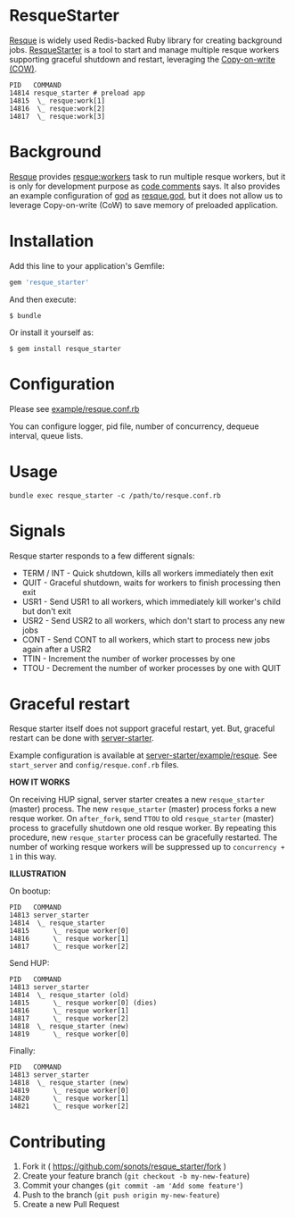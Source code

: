 # ResqueStarter

[Resque](https://github.com/resque/resque) is widely used Redis-backed Ruby library for creating background jobs. [ResqueStarter](https://github.com/sonots/resque_starter) is a tool to start and manage multiple resque workers supporting graceful shutdown and restart, leveraging the [Copy-on-write (COW)](https://en.wikipedia.org/wiki/Copy-on-write).

```
PID   COMMAND
14814 resque_starter # preload app
14815  \_ resque:work[1]
14816  \_ resque:work[2]
14817  \_ resque:work[3]
```

# Background

[Resque](https://github.com/resque/resque) provides [resque:workers](https://github.com/resque/resque#running-multiple-workers) task to run multiple resque workers, but it is only for development purpose as [code comments](https://github.com/resque/resque/blob/c295da9de0034b20ce79600e9f54fb279695f522/lib/resque/tasks.rb#L23-L38) says.
It also provides an example configuration of [god](http://godrb.com/) as [resque.god](https://github.com/resque/resque/blob/c295da9de0034b20ce79600e9f54fb279695f522/examples/god/resque.god), but it does not allow us to leverage Copy-on-write (CoW) to save memory of preloaded application.

# Installation

Add this line to your application's Gemfile:

```ruby
gem 'resque_starter'
```

And then execute:

```
$ bundle
```

Or install it yourself as:

```
$ gem install resque_starter
```

# Configuration

Please see [example/resque.conf.rb](./example/resque.conf.rb)

You can configure logger, pid file, number of concurrency, dequeue interval, queue lists.

# Usage

```
bundle exec resque_starter -c /path/to/resque.conf.rb
```

# Signals

Resque starter responds to a few different signals:

* TERM / INT - Quick shutdown, kills all workers immediately then exit
* QUIT - Graceful shutdown, waits for workers to finish processing then exit
* USR1 - Send USR1 to all workers, which immediately kill worker's child but don't exit
* USR2 - Send USR2 to all workers, which don't start to process any new jobs
* CONT - Send CONT to all workers, which start to process new jobs again after a USR2
* TTIN - Increment the number of worker processes by one
* TTOU - Decrement the number of worker processes by one with QUIT

# Graceful restart

Resque starter itself does not support graceful restart, yet. But, graceful restart can be done with [server-starter](https://github.com/sonots/ruby-server-starter).

Example configuration is available at [server-starter/example/resque](https://github.com/sonots/ruby-server-starter/blob/master/example/resque). See `start_server` and `config/resque.conf.rb` files.

**HOW IT WORKS**

On receiving HUP signal, server starter creates a new `resque_starter` (master) process.
The new `resque_starter` (master) process forks a new resque worker.
On `after_fork`, send `TTOU` to old `resque_starter` (master) process to gracefully shutdown one old resque worker.
By repeating this procedure, new `resque_starter` process can be gracefully restarted.
The number of working resque workers will be suppressed up to `concurrency + 1` in this way.

**ILLUSTRATION**

On bootup:

```
PID   COMMAND
14813 server_starter
14814  \_ resque_starter
14815      \_ resque worker[0]
14816      \_ resque worker[1]
14817      \_ resque worker[2]
```

Send HUP:

```
PID   COMMAND
14813 server_starter
14814  \_ resque_starter (old)
14815      \_ resque worker[0] (dies)
14816      \_ resque worker[1]
14817      \_ resque worker[2]
14818  \_ resque_starter (new)
14819      \_ resque worker[0]
```

Finally:

```
PID   COMMAND
14813 server_starter
14818  \_ resque_starter (new)
14819      \_ resque worker[0]
14820      \_ resque worker[1]
14821      \_ resque worker[2]
```

# Contributing

1. Fork it ( https://github.com/sonots/resque_starter/fork )
2. Create your feature branch (`git checkout -b my-new-feature`)
3. Commit your changes (`git commit -am 'Add some feature'`)
4. Push to the branch (`git push origin my-new-feature`)
5. Create a new Pull Request
